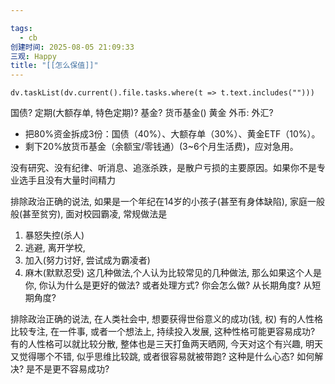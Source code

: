 ```yaml
---

tags:
  - cb
创建时间: 2025-08-05 21:09:33
三观: Happy
title: "[[怎么保值]]"
---
```






```dataviewjs
dv.taskList(dv.current().file.tasks.where(t => t.text.includes("")))
```

国债?
定期(大额存单, 特色定期)? 
基金? 
货币基金()
黄金
外币: 外汇? 
- 把80%资金拆成3份：国债（40%）、大额存单（30%）、黄金ETF（10%）。
- 剩下20%放货币基金（余额宝/零钱通）(3~6个月生活费)，应对急用。


没有研究、没有纪律、听消息、追涨杀跌，是散户亏损的主要原因。如果你不是专业选手且没有大量时间精力


排除政治正确的说法, 如果是一个年纪在14岁的小孩子(甚至有身体缺陷), 家庭一般般(甚至贫穷), 面对校园霸凌, 常规做法是
1.  暴怒失控(杀人)
2. 逃避, 离开学校, 
3. 加入(努力讨好, 尝试成为霸凌者)
4. 麻木(默默忍受)
这几种做法,个人认为比较常见的几种做法, 那么如果这个人是你, 你认为什么是更好的做法? 或者处理方式?  你会怎么做? 从长期角度? 从短期角度? 


排除政治正确的说法, 在人类社会中, 想要获得世俗意义的成功(钱, 权)
有的人性格比较专注, 在一件事, 或者一个想法上, 持续投入发展, 这种性格可能更容易成功? 
有的人性格可以就比较分散, 整体也是三天打鱼两天晒网, 今天对这个有兴趣, 明天又觉得哪个不错, 似乎思维比较跳, 或者很容易就被带跑? 这种是什么心态? 如何解决? 是不是更不容易成功? 

